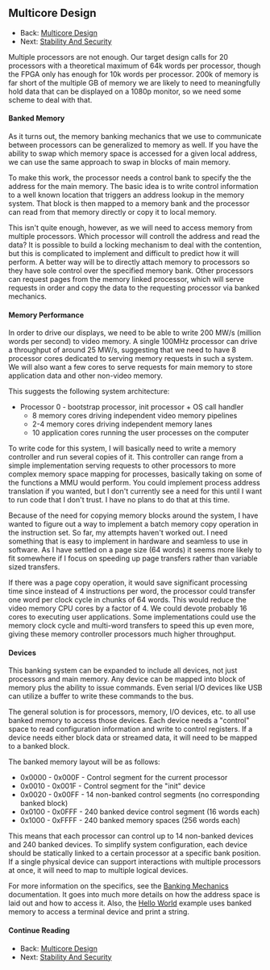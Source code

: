 ## Multicore Design

* Back: [Multicore Design](05_Multicore_Design.md)
* Next: [Stability And Security](07_Stability_And_Security.md)

Multiple processors are not enough. Our target design calls for 20 processors with a
theoretical maximum of 64k words per processor, though the FPGA only has enough for
10k words per processor. 200k of memory is far short of the multiple GB of memory
we are likely to need to meaningfully hold data that can be displayed on a 1080p
monitor, so we need some scheme to deal with that.

#### Banked Memory

As it turns out, the memory banking mechanics that we use to communicate between
processors can be generalized to memory as well. If you have the ability to swap
which memory space is accessed for a given local address, we can use the same
approach to swap in blocks of main memory.

To make this work, the processor needs a control bank to specify the the address for
the main memory. The basic idea is to write control information to a well known
location that triggers an address lookup in the memory system. That block is then
mapped to a memory bank and the processor can read from that memory directly or copy
it to local memory.

This isn't quite enough, however, as we will need to access memory from multiple
processors. Which processor will controll the address and read the data? It is
possible to build a locking mechanism to deal with the contention, but this is
complicated to implement and difficult to predict how it will perform. A better way
will be to directly attach memory to processors so they have sole control over the
specified memory bank. Other processors can request pages from the memory linked
processor, which will serve requests in order and copy the data to the requesting
processor via banked mechanics.

#### Memory Performance

In order to drive our displays, we need to be able to write 200 MW/s (million words
per second) to video memory. A single 100MHz processor can drive a throughput of
around 25 MW/s, suggesting that we need to have 8 processor cores dedicated to
serving memory requests in such a system. We will also want a few cores to serve
requests for main memory to store application data and other non-video memory.

This suggests the following system architecture:

* Processor 0 - bootstrap processor, init processor + OS call handler
  * 8 memory cores driving independent video memory pipelines
  * 2-4 memory cores driving independent memory lanes
  * 10 application cores running the user processes on the computer

To write code for this system, I will basically need to write a memory controller
and run several copies of it. This controller can range from a simple implementation
serving requests to other processors to more complex memory space mapping for
processes, basically taking on some of the functions a MMU would perform. You could
implement process address translation if you wanted, but I don't currently see a
need for this until I want to run code that I don't trust. I have no plans to do
that at this time.

Because of the need for copying memory blocks around the system, I have wanted to
figure out a way to implement a batch memory copy operation in the instruction set.
So far, my attempts haven't worked out. I need something that is easy to implement
in hardware and seamless to use in software. As I have settled on a page size (64
words) it seems more likely to fit somewhere if I focus on speeding up page transfers
rather than variable sized transfers.

If there was a page copy operation, it would save significant processing time since
instead of 4 instructions per word, the processor could transfer one word per clock
cycle in chunks of 64 words. This would reduce the video memory CPU cores by a
factor of 4. We could devote probably 16 cores to executing user applications. Some
implementations could use the memory clock cycle and multi-word transfers to speed
this up even more, giving these memory controller processors much higher throughput.

#### Devices

This banking system can be expanded to include all devices, not just processors and
main memory. Any device can be mapped into block of memory plus the ability to issue
commands. Even serial I/O devices like USB can utilize a buffer to write these
commands to the bus.

The general solution is for processors, memory, I/O devices, etc. to all use banked
memory to access those devices. Each device needs a "control" space to read
configuration information and write to control registers. If a device needs either
block data or streamed data, it will need to be mapped to a banked block.

The banked memory layout will be as follows:

* 0x0000 - 0x000F - Control segment for the current processor
* 0x0010 - 0x001F - Control segment for the "init" device
* 0x0020 - 0x00FF - 14 non-banked control segments (no corresponding banked block)
* 0x0100 - 0x0FFF - 240 banked device control segment (16 words each)
* 0x1000 - 0xFFFF - 240 banked memory spaces (256 words each)

This means that each processor can control up to 14 non-banked devices and 240 banked
devices. To simplify system configuration, each device should be statically linked
to a certain processor at a specific bank position. If a single physical device can
support interactions with multiple processors at once, it will need to map to
multiple logical devices.

For more information on the specifics, see the
[Banking Mechanics](08_Banking_Mechanics.md) documentation. It goes into much more
details on how the address space is laid out and how to access it. Also, the
[Hello World](14_Hello_World.md) example uses banked memory to access a terminal
device and print a string.

#### Continue Reading

* Back: [Multicore Design](05_Multicore_Design.md)
* Next: [Stability And Security](07_Stability_And_Security.md)

